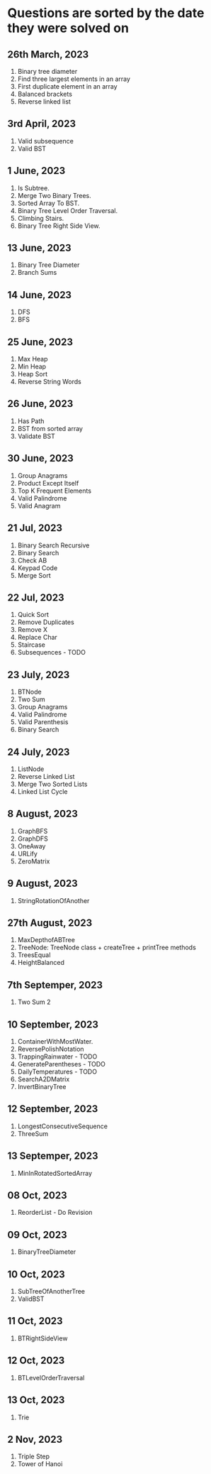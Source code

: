 # Questions are sorted by the date they were solved on

## 26th March, 2023

1. Binary tree diameter
2. Find three largest elements in an array
3. First duplicate element in an array
4. Balanced brackets
5. Reverse linked list

## 3rd April, 2023

1. Valid subsequence
2. Valid BST

## 1 June, 2023

1. Is Subtree.
2. Merge Two Binary Trees.
3. Sorted Array To BST.
4. Binary Tree Level Order Traversal.
5. Climbing Stairs.
6. Binary Tree Right Side View.

## 13 June, 2023

1. Binary Tree Diameter
2. Branch Sums

## 14 June, 2023

1. DFS
2. BFS

## 25 June, 2023

1. Max Heap
2. Min Heap
3. Heap Sort
4. Reverse String Words

## 26 June, 2023

1. Has Path
2. BST from sorted array
3. Validate BST

## 30 June, 2023

1. Group Anagrams
2. Product Except Itself
3. Top K Frequent Elements
4. Valid Palindrome
5. Valid Anagram

## 21 Jul, 2023

1. Binary Search Recursive
2. Binary Search
3. Check AB
4. Keypad Code
5. Merge Sort

## 22 Jul, 2023

1. Quick Sort
2. Remove Duplicates
3. Remove X
4. Replace Char
5. Staircase
6. Subsequences - TODO

## 23 July, 2023

1. BTNode
2. Two Sum
3. Group Anagrams
4. Valid Palindrome
5. Valid Parenthesis
6. Binary Search

## 24 July, 2023

1. ListNode
2. Reverse Linked List
3. Merge Two Sorted Lists
4. Linked List Cycle

## 8 August, 2023

1. GraphBFS
2. GraphDFS
3. OneAway
4. URLify
5. ZeroMatrix

## 9 August, 2023

1. StringRotationOfAnother

## 27th August, 2023

1. MaxDepthofABTree
2. TreeNode: TreeNode class + createTree + printTree methods
3. TreesEqual
4. HeightBalanced

## 7th Septemper, 2023

1. Two Sum 2

## 10 September, 2023

1. ContainerWithMostWater.
2. ReversePolishNotation
3. TrappingRainwater - TODO
4. GenerateParentheses - TODO
5. DailyTemperatures - TODO
6. SearchA2DMatrix
7. InvertBinaryTree

## 12 September, 2023

1. LongestConsecutiveSequence
2. ThreeSum

## 13 Septemper, 2023

1. MinInRotatedSortedArray

## 08 Oct, 2023

1. ReorderList - Do Revision

## 09 Oct, 2023

1. BinaryTreeDiameter

## 10 Oct, 2023

1. SubTreeOfAnotherTree
2. ValidBST

## 11 Oct, 2023

1. BTRightSideView

## 12 Oct, 2023

1. BTLevelOrderTraversal

## 13 Oct, 2023

1. Trie

## 2 Nov, 2023

1. Triple Step
2. Tower of Hanoi
